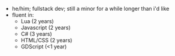 - he/him; fullstack dev; still a minor for a while longer than i'd like
- fluent in:
  - Lua (2 years)
  - Javascript (2 years)
  - C# (3 years)
  - HTML/CSS (2 years)
  - GDScript (<1 year)
